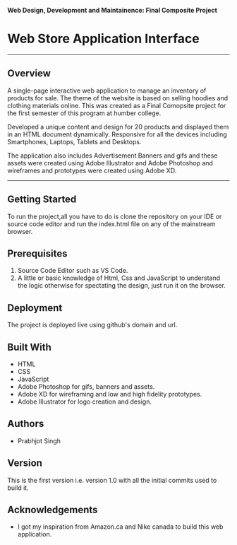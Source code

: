**Web Design, Development and Maintainence: Final Composite Project**
# Web Store Application Interface

---

## Overview

A single-page interactive web application to manage an inventory of products for sale. The theme of the website is based on selling hoodies and clothing materials online. This was created as a Final Comopsite project for the first semester of this program at humber college.

Developed a unique content and design for 20 products and displayed them in an HTML document dynamically. Responsive for all the devices including Smartphones, Laptops, Tablets and Desktops. 

The application also includes Advertisement Banners and gifs and these assets were created using Adobe Illustrator and Adobe Photoshop and wireframes and prototypes were created using Adobe XD. 

---

## Getting Started 

To run the project,all you have to do is clone the repository on your IDE or source code editor and run the index.html file on any of the mainstream browser.

## Prerequisites
1. Source Code Editor such as VS Code.
2. A little or basic knowledge of Html, Css and JavaScript to understand the logic otherwise for spectating the design, just run it on the browser. 

## Deployment 
The project is deployed live using github's domain and url. 

## Built With 
* HTML
* CSS
* JavaScript
* Adobe Photoshop for gifs, banners and assets.
* Adobe XD for wireframing and low and high fidelity prototypes.
* Adobe Illustrator for logo creation and design.

## Authors

* Prabhjot Singh

## Version

This is the first version i.e. version 1.0 with all the initial commits used to build it. 

## Acknowledgements

* I got my inspiration from Amazon.ca and Nike canada to build this web application. 

